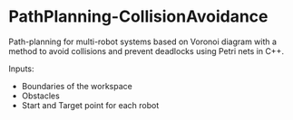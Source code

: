 # PathPlanning-CollisionAvoidance
Path-planning for multi-robot systems based on Voronoi diagram with a method to avoid collisions and prevent deadlocks using Petri nets in C++.

Inputs: 
  - Boundaries of the workspace
  - Obstacles
  - Start and Target point for each robot
